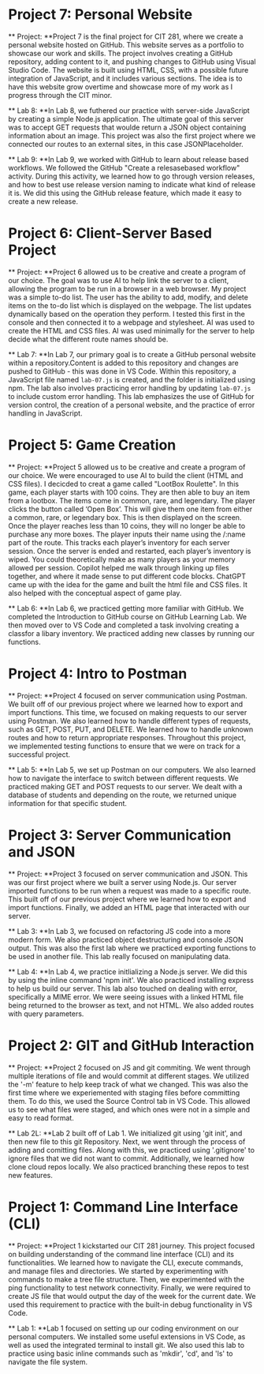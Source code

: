 # Project 7: Personal Website

** Project: **Project 7 is the final project for CIT 281, where we create a personal website hosted on GitHub. This website serves as a portfolio to showcase our work and skills. The project involves creating a GitHub repository, adding content to it, and pushing changes to GitHub using Visual Studio Code. The website is built using HTML, CSS, with a possible future integration of JavaScript, and it includes various sections. The idea is to have this website grow overtime and showcase more of my work as I progress through the CIT minor.

** Lab 8: **In Lab 8, we futhered our practice with server-side JavaScript by creating a simple Node.js application. The ultimate goal of this server was to accept GET requests that woulde return a JSON object containing information about an image. This project was also the first project where we connected our routes to an external sites, in this case JSONPlaceholder.

** Lab 9: **In Lab 9, we worked with GitHub to learn about release based workflows. We followed the GitHub "Create a relesasebased workflow" activity. During this activity, we learned how to go through version releases, and how to best use release version naming to indicate what kind of release it is. We did this using the GitHub release feature, which made it easy to create a new release.

# Project 6: Client-Server Based Project

** Project: **Project 6 allowed us to be creative and create a program of our choice. The goal was to use AI to help link the server to a client, allowing the program to be run in a browser in a web browser. My project was a simple to-do list. The user has the ability to add, modify, and delete items on the to-do list which is displayed on the webpage. The list updates dynamically based on the operation they perform. I tested this first in the console and then connected it to a webpage and stylesheet. AI was used to create the HTML and CSS files. AI was used minimally for the server to help decide what the different route names should be.

** Lab 7: **In Lab 7, our primary goal is to create a GitHub personal website within a repository.Content is added to this repository and changes are pushed to GitHub - this was done in VS Code. Within this repository, a JavaScript file named `lab-07.js` is created, and the folder is initialized using npm. The lab also involves practicing error handling by updating `lab-07.js` to include custom error handling. This lab emphasizes the use of GitHub for version control, the creation of a personal website, and the practice of error handling in JavaScript.

# Project 5: Game Creation

** Project: **Project 5 allowed us to be creative and create a program of our choice. We were encouraged to use AI to build the client (HTML and CSS files). I decicded to creat a game called "LootBox Roulette". In this game, each player starts with 100 coins. They are then able to buy an item from a lootbox. The items come in common, rare, and legendary. The player clicks the button called ‘Open Box’. This will give them one item from either a common, rare, or legendary box. This is then displayed on the screen. Once the player reaches less than 10 coins, they will no longer be able to purchase any more boxes. The player inputs their name using the /:name part of the route. This tracks each player’s inventory for each server session. Once the server is ended and restarted, each player’s inventory is wiped. You could theoretically make as many players as your memory allowed per session. Copilot helped me walk through linking up files together, and where it made sense to put different code blocks. ChatGPT came up with the idea for the game and built the html file and CSS files. It also helped with the conceptual aspect of game play.

** Lab 6: **In Lab 6, we practiced getting more familiar with GitHub. We completed the Introduction to GitHub course on GitHub Learning Lab. We then moved over to VS Code and completed a task involving creating a classfor a libary inventory. We practiced adding new classes by running our functions.

# Project 4: Intro to Postman

** Project: **Project 4 focused on server communication using Postman. We built off of our previous project where we learned how to export and import functions. This time, we focused on making requests to our server using Postman. We also learned how to handle different types of requests, such as GET, POST, PUT, and DELETE. We learned how to handle unknown routes and how to return appropriate responses. Throughout this project, we implemented testing functions to ensure that we were on track for a successful project.

** Lab 5: **In Lab 5, we set up Postman on our computers. We also learned how to navigate the interface to switch between different requests. We practiced making GET and POST requests to our server. We dealt with a database of students and depending on the route, we returned unique information for that specific student.

# Project 3: Server Communication and JSON

** Project: **Project 3 focused on server communication and JSON. This was our first project where we built a server using Node.js. Our server imported functions to be run when a request was made to a specific route. This built off of our previous project where we learned how to export and import functions. Finally, we added an HTML page that interacted with our server.

** Lab 3: **In Lab 3, we focused on refactoring JS code into a more modern form. We also practiced object destructuring and console JSON output. This was also the first lab where we practiced exporting functions to be used in another file. This lab really focused on manipulating data.

** Lab 4: **In Lab 4, we practice initlializing a Node.js server. We did this by using the inline command 'npm init'. We also practiced installing express to help us build our server. This lab also touched on dealing with error, specifically a MIME error. We were seeing issues with a linked HTML file being returned to the browser as text, and not HTML. We also added routes with query parameters.

# Project 2: GIT and GitHub Interaction

** Project: **Project 2 focused on JS and git commiting. We went through multiple iterations of file and would commit at different stages. We utilized the '-m' feature to help keep track of what we changed. This was also the first time where we experiemented with staging files before committing them. To do this, we used the Source Control tab in VS Code. This allowed us to see what files were staged, and which ones were not in a simple and easy to read format.



** Lab 2L: **Lab 2 built off of Lab 1. We initialized git using 'git init', and then new file to this git Repository. Next, we went through the process of adding and comitting files. Along with this, we practiced using '.gitignore' to ignore files that we did not want to commit. Additionally, we learned how clone cloud repos locally. We also practiced branching these repos to test new features.

# Project 1: Command Line Interface (CLI)

** Project: **Project 1 kickstarted our CIT 281 journey. This project focused on building understanding of the command line interface (CLI) and its functionalities. We learned how to navigate the CLI, execute commands, and manage files and directories. We started by experimenting with commands to make a tree file structure. Then, we experimented with the ping functionality to test network connectivity. Finally, we were required to create JS file that would output the day of the week for the current date. We used this requirement to practice with the built-in debug functionality in VS Code.

** Lab 1: **Lab 1 focused on setting up our coding environment on our personal computers. We installed some useful extensions in VS Code, as well as used the integrated terminal to install git. We also used this lab to practice using basic inline commands such as 'mkdir', 'cd', and 'ls' to navigate the file system.
